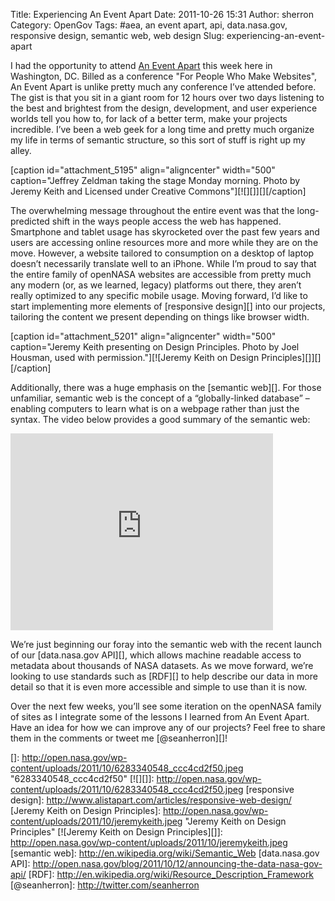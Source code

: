 Title: Experiencing An Event Apart
Date: 2011-10-26 15:31
Author: sherron
Category: OpenGov
Tags: #aea, an event apart, api, data.nasa.gov, responsive design, semantic web, web design
Slug: experiencing-an-event-apart

I had the opportunity to attend [An Event Apart][] this week here in
Washington, DC. Billed as a conference "For People Who Make Websites",
An Event Apart is unlike pretty much any conference I’ve attended
before. The gist is that you sit in a giant room for 12 hours over two
days listening to the best and brightest from the design, development,
and user experience worlds tell you how to, for lack of a better term,
make your projects incredible. I’ve been a web geek for a long time and
pretty much organize my life in terms of semantic structure, so this
sort of stuff is right up my alley.

[caption id="attachment\_5195" align="aligncenter" width="500"
caption="Jeffrey Zeldman taking the stage Monday morning. Photo by
Jeremy Keith and Licensed under Creative Commons"][![][]][][/caption]

The overwhelming message throughout the entire event was that the
long-predicted shift in the ways people access the web has happened.
Smartphone and tablet usage has skyrocketed over the past few years and
users are accessing online resources more and more while they are on the
move. However, a website tailored to consumption on a desktop of laptop
doesn’t necessarily translate well to an iPhone. While I’m proud to say
that the entire family of openNASA websites are accessible from pretty
much any modern (or, as we learned, legacy) platforms out there, they
aren’t really optimized to any specific mobile usage. Moving forward,
I’d like to start implementing more elements of [responsive design][]
into our projects, tailoring the content we present depending on things
like browser width.

[caption id="attachment\_5201" align="aligncenter" width="500"
caption="Jeremy Keith presenting on Design Principles. Photo by Joel
Housman, used with permission."][![Jeremy Keith on Design
Principles][]][][/caption]

Additionally, there was a huge emphasis on the [semantic web][]. For
those unfamiliar, semantic web is the concept of a “globally-linked
database” – enabling computers to learn what is on a webpage rather than
just the syntax. The video below provides a good summary of the semantic
web:

<iframe width="420" height="315" src="http://www.youtube.com/embed/OGg8A2zfWKg" frameborder="0" allowfullscreen></iframe>

We’re just beginning our foray into the semantic web with the recent
launch of our [data.nasa.gov API][], which allows machine readable
access to metadata about thousands of NASA datasets. As we move forward,
we’re looking to use standards such as [RDF][] to help describe our data
in more detail so that it is even more accessible and simple to use than
it is now.

Over the next few weeks, you’ll see some iteration on the openNASA
family of sites as I integrate some of the lessons I learned from An
Event Apart. Have an idea for how we can improve any of our projects?
Feel free to share them in the comments or tweet me [@seanherron][]!

  [An Event Apart]: http://aneventapart.com/2011/dc/
  []: http://open.nasa.gov/wp-content/uploads/2011/10/6283340548_ccc4cd2f50.jpeg
    "6283340548_ccc4cd2f50"
  [![][]]: http://open.nasa.gov/wp-content/uploads/2011/10/6283340548_ccc4cd2f50.jpeg
  [responsive design]: http://www.alistapart.com/articles/responsive-web-design/
  [Jeremy Keith on Design Principles]: http://open.nasa.gov/wp-content/uploads/2011/10/jeremykeith.jpeg
    "Jeremy Keith on Design Principles"
  [![Jeremy Keith on Design Principles][]]: http://open.nasa.gov/wp-content/uploads/2011/10/jeremykeith.jpeg
  [semantic web]: http://en.wikipedia.org/wiki/Semantic_Web
  [data.nasa.gov API]: http://open.nasa.gov/blog/2011/10/12/announcing-the-data-nasa-gov-api/
  [RDF]: http://en.wikipedia.org/wiki/Resource_Description_Framework
  [@seanherron]: http://twitter.com/seanherron

